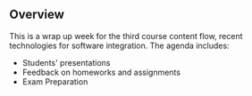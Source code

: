 ## Overview
This is a wrap up week for the third course content flow, recent technologies for software integration. The agenda includes:

- Students' presentations
- Feedback on homeworks and assignments
- Exam Preparation
